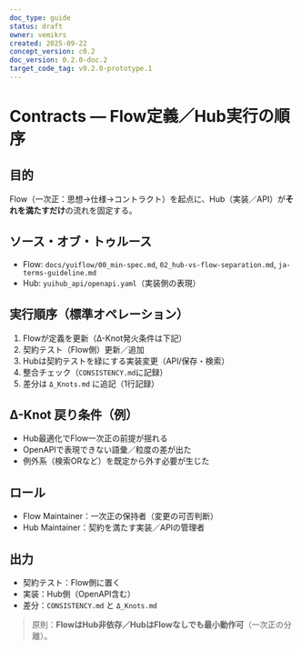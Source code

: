 ```yaml
---
doc_type: guide
status: draft
owner: vemikrs
created: 2025-09-22
concept_version: c0.2
doc_version: 0.2.0-doc.2
target_code_tag: v0.2.0-prototype.1
---
```


# Contracts — Flow定義／Hub実行の順序

## 目的
Flow（一次正：思想→仕様→コントラクト）を起点に、Hub（実装／API）が**それを満たすだけ**の流れを固定する。

## ソース・オブ・トゥルース
- Flow: `docs/yuiflow/00_min-spec.md`, `02_hub-vs-flow-separation.md`, `ja-terms-guideline.md`
- Hub: `yuihub_api/openapi.yaml`（実装側の表現）

## 実行順序（標準オペレーション）
1. Flowが定義を更新（Δ-Knot発火条件は下記）
2. 契約テスト（Flow側）更新／追加
3. Hubは契約テストを緑にする実装変更（API/保存・検索）
4. 整合チェック（`CONSISTENCY.md`に記録）
5. 差分は `Δ_Knots.md` に追記（1行記録）

## Δ-Knot 戻り条件（例）
- Hub最適化でFlow一次正の前提が揺れる
- OpenAPIで表現できない語彙／粒度の差が出た
- 例外系（検索ORなど）を既定から外す必要が生じた

## ロール
- Flow Maintainer：一次正の保持者（変更の可否判断）
- Hub Maintainer：契約を満たす実装／APIの管理者

## 出力
- 契約テスト：Flow側に置く
- 実装：Hub側（OpenAPI含む）
- 差分：`CONSISTENCY.md` と `Δ_Knots.md`

> 原則：**FlowはHub非依存／HubはFlowなしでも最小動作可**（一次正の分離）。 
